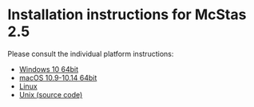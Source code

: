 # Installation instructions for McStas 2.5

Please consult the individual platform instructions:

* [Windows 10 64bit](Windows/README.md)
* [macOS 10.9-10.14 64bit](macOS/README.md)
* [Linux](Linux/README.md)
* [Unix (source code)](Linux/src/README.md)
